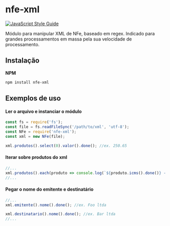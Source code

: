 # nfe-xml
[![JavaScript Style Guide](https://img.shields.io/badge/code_style-standard-brightgreen.svg)](https://standardjs.com)

Módulo para manipular XML de NFe, baseado em regex. Indicado para grandes processamentos em massa pela sua velocidade de processamento.

## Instalação
__NPM__

```sh
npm install nfe-xml
```

## Exemplos de uso

#### Ler o arquivo e instanciar o módulo

```javascript
const fs = require('fs');
const file = fs.readFileSync('/path/to/xml', 'utf-8');
const NFe = require('nfe-xml');
const xml = new NFe(file);

xml.produtos().select(0).valor().done(); //ex. 250.65
```
#### Iterar sobre produtos do xml

```javascript
//...
xml.produtos().each(produto => console.log(`${produto.icms().done()} - `)); //ex. 254.55 - 658.54 - 856.65
//...
```
#### Pegar o nome do emitente e destinatário

```javascript
//...
xml.emitente().nome().done(); //ex. Foo ltda

xml.destinatario().nome().done(); //ex. Bar ltda
//...
```
